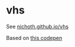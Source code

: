 # vhs

See [nichoth.github.io/vhs](https://nichoth.github.io/vhs/)

Based on [this codepen](https://codepen.io/creme/pen/aPJwEz)
